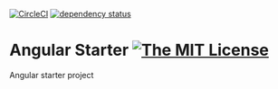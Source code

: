 [![CircleCI](https://circleci.com/gh/positive-js/angular-starter/tree/master.svg?style=shield)](https://circleci.com/gh/positive-js/angular-starter/tree/master)
[![dependency status][david-img]][david-url]

# Angular Starter [![The MIT License][license-img]][license-url] 
Angular starter project



[david-url]: https://david-dm.org/positive-js/angular-starter
[david-img]: https://img.shields.io/david/positive-js/angular-starter.svg

[license-url]: https://github.com/positive-js/angular-starter/blob/master/LICENSE.md
[license-img]: https://img.shields.io/badge/license-MIT-blue.svg
